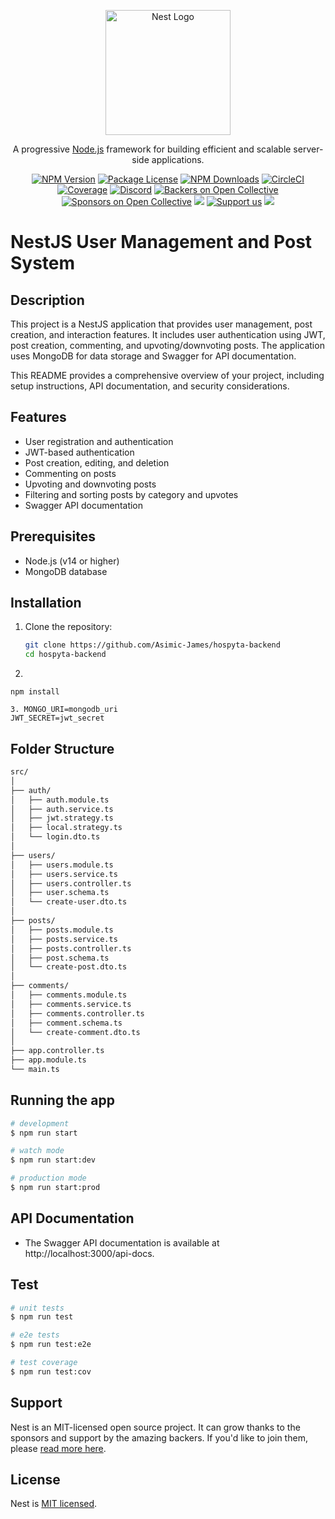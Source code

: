 <p align="center">
  <a href="http://nestjs.com/" target="blank"><img src="https://nestjs.com/img/logo-small.svg" width="200" alt="Nest Logo" /></a>
</p>

[circleci-image]: https://img.shields.io/circleci/build/github/nestjs/nest/master?token=abc123def456
[circleci-url]: https://circleci.com/gh/nestjs/nest

  <p align="center">A progressive <a href="http://nodejs.org" target="_blank">Node.js</a> framework for building efficient and scalable server-side applications.</p>
    <p align="center">
<a href="https://www.npmjs.com/~nestjscore" target="_blank"><img src="https://img.shields.io/npm/v/@nestjs/core.svg" alt="NPM Version" /></a>
<a href="https://www.npmjs.com/~nestjscore" target="_blank"><img src="https://img.shields.io/npm/l/@nestjs/core.svg" alt="Package License" /></a>
<a href="https://www.npmjs.com/~nestjscore" target="_blank"><img src="https://img.shields.io/npm/dm/@nestjs/common.svg" alt="NPM Downloads" /></a>
<a href="https://circleci.com/gh/nestjs/nest" target="_blank"><img src="https://img.shields.io/circleci/build/github/nestjs/nest/master" alt="CircleCI" /></a>
<a href="https://coveralls.io/github/nestjs/nest?branch=master" target="_blank"><img src="https://coveralls.io/repos/github/nestjs/nest/badge.svg?branch=master#9" alt="Coverage" /></a>
<a href="https://discord.gg/G7Qnnhy" target="_blank"><img src="https://img.shields.io/badge/discord-online-brightgreen.svg" alt="Discord"/></a>
<a href="https://opencollective.com/nest#backer" target="_blank"><img src="https://opencollective.com/nest/backers/badge.svg" alt="Backers on Open Collective" /></a>
<a href="https://opencollective.com/nest#sponsor" target="_blank"><img src="https://opencollective.com/nest/sponsors/badge.svg" alt="Sponsors on Open Collective" /></a>
  <a href="https://paypal.me/kamilmysliwiec" target="_blank"><img src="https://img.shields.io/badge/Donate-PayPal-ff3f59.svg"/></a>
    <a href="https://opencollective.com/nest#sponsor"  target="_blank"><img src="https://img.shields.io/badge/Support%20us-Open%20Collective-41B883.svg" alt="Support us"></a>
  <a href="https://twitter.com/nestframework" target="_blank"><img src="https://img.shields.io/twitter/follow/nestframework.svg?style=social&label=Follow"></a>
</p>
  <!--[![Backers on Open Collective](https://opencollective.com/nest/backers/badge.svg)](https://opencollective.com/nest#backer)
  [![Sponsors on Open Collective](https://opencollective.com/nest/sponsors/badge.svg)](https://opencollective.com/nest#sponsor)-->

# NestJS User Management and Post System

## Description

This project is a NestJS application that provides user management, post creation, and interaction features. It includes user authentication using JWT, post creation, commenting, and upvoting/downvoting posts. The application uses MongoDB for data storage and Swagger for API documentation.


This README provides a comprehensive overview of your project, including setup instructions, API documentation, and security considerations.


## Features

- User registration and authentication
- JWT-based authentication
- Post creation, editing, and deletion
- Commenting on posts
- Upvoting and downvoting posts
- Filtering and sorting posts by category and upvotes
- Swagger API documentation

## Prerequisites

- Node.js (v14 or higher)
- MongoDB database

## Installation

1. Clone the repository:

   ```bash
   git clone https://github.com/Asimic-James/hospyta-backend
   cd hospyta-backend
2.
```
npm install

3. MONGO_URI=mongodb_uri
JWT_SECRET=jwt_secret
```

## Folder Structure

```bash
src/
│
├── auth/
│   ├── auth.module.ts
│   ├── auth.service.ts
│   ├── jwt.strategy.ts
│   ├── local.strategy.ts
│   └── login.dto.ts
│
├── users/
│   ├── users.module.ts
│   ├── users.service.ts
│   ├── users.controller.ts
│   ├── user.schema.ts
│   └── create-user.dto.ts
│
├── posts/
│   ├── posts.module.ts
│   ├── posts.service.ts
│   ├── posts.controller.ts
│   ├── post.schema.ts
│   └── create-post.dto.ts
│
├── comments/
│   ├── comments.module.ts
│   ├── comments.service.ts
│   ├── comments.controller.ts
│   ├── comment.schema.ts
│   └── create-comment.dto.ts
│
├── app.controller.ts
├── app.module.ts
└── main.ts
```



## Running the app

```bash
# development
$ npm run start

# watch mode
$ npm run start:dev

# production mode
$ npm run start:prod
```

## API Documentation

- The Swagger API documentation is available at http://localhost:3000/api-docs.


## Test

```bash
# unit tests
$ npm run test

# e2e tests
$ npm run test:e2e

# test coverage
$ npm run test:cov
```



## Support

Nest is an MIT-licensed open source project. It can grow thanks to the sponsors and support by the amazing backers. If you'd like to join them, please [read more here](https://docs.nestjs.com/support).


## License

Nest is [MIT licensed](LICENSE).
